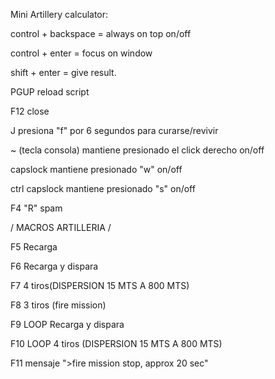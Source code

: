Mini Artillery calculator: 

control + backspace = always on top on/off

control + enter = focus on window

shift + enter = give result.
 
PGUP  reload script

F12 close

J presiona "f" por 6 segundos para curarse/revivir

~ (tecla consola) mantiene presionado el click derecho on/off

capslock mantiene presionado "w" on/off

ctrl capslock mantiene presionado "s" on/off

F4 "R" spam

/ MACROS ARTILLERIA /

F5 Recarga

F6  Recarga y dispara

F7 4 tiros(DISPERSION 15 MTS A 800 MTS)

F8 3 tiros (fire mission)

F9 LOOP Recarga y dispara

F10 LOOP 4 tiros (DISPERSION 15 MTS A 800 MTS)

F11 mensaje ">fire mission stop, approx 20 sec"
